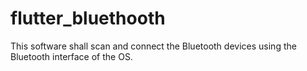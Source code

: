 # flutter_bluethooth

This software shall scan and connect the Bluetooth devices using the Bluetooth interface of the OS.
